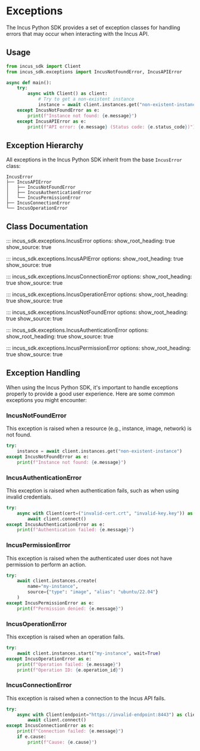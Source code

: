 # Exceptions

The Incus Python SDK provides a set of exception classes for handling errors that may occur when interacting with the Incus API.

## Usage

```python
from incus_sdk import Client
from incus_sdk.exceptions import IncusNotFoundError, IncusAPIError

async def main():
    try:
        async with Client() as client:
            # Try to get a non-existent instance
            instance = await client.instances.get("non-existent-instance")
    except IncusNotFoundError as e:
        print(f"Instance not found: {e.message}")
    except IncusAPIError as e:
        print(f"API error: {e.message} (Status code: {e.status_code})")
```

## Exception Hierarchy

All exceptions in the Incus Python SDK inherit from the base `IncusError` class:

```
IncusError
├── IncusAPIError
│   ├── IncusNotFoundError
│   ├── IncusAuthenticationError
│   └── IncusPermissionError
├── IncusConnectionError
└── IncusOperationError
```

## Class Documentation

::: incus_sdk.exceptions.IncusError
    options:
      show_root_heading: true
      show_source: true

::: incus_sdk.exceptions.IncusAPIError
    options:
      show_root_heading: true
      show_source: true

::: incus_sdk.exceptions.IncusConnectionError
    options:
      show_root_heading: true
      show_source: true

::: incus_sdk.exceptions.IncusOperationError
    options:
      show_root_heading: true
      show_source: true

::: incus_sdk.exceptions.IncusNotFoundError
    options:
      show_root_heading: true
      show_source: true

::: incus_sdk.exceptions.IncusAuthenticationError
    options:
      show_root_heading: true
      show_source: true

::: incus_sdk.exceptions.IncusPermissionError
    options:
      show_root_heading: true
      show_source: true

## Exception Handling

When using the Incus Python SDK, it's important to handle exceptions properly to provide a good user experience. Here are some common exceptions you might encounter:

### IncusNotFoundError

This exception is raised when a resource (e.g., instance, image, network) is not found.

```python
try:
    instance = await client.instances.get("non-existent-instance")
except IncusNotFoundError as e:
    print(f"Instance not found: {e.message}")
```

### IncusAuthenticationError

This exception is raised when authentication fails, such as when using invalid credentials.

```python
try:
    async with Client(cert=("invalid-cert.crt", "invalid-key.key")) as client:
        await client.connect()
except IncusAuthenticationError as e:
    print(f"Authentication failed: {e.message}")
```

### IncusPermissionError

This exception is raised when the authenticated user does not have permission to perform an action.

```python
try:
    await client.instances.create(
        name="my-instance",
        source={"type": "image", "alias": "ubuntu/22.04"}
    )
except IncusPermissionError as e:
    print(f"Permission denied: {e.message}")
```

### IncusOperationError

This exception is raised when an operation fails.

```python
try:
    await client.instances.start("my-instance", wait=True)
except IncusOperationError as e:
    print(f"Operation failed: {e.message}")
    print(f"Operation ID: {e.operation_id}")
```

### IncusConnectionError

This exception is raised when a connection to the Incus API fails.

```python
try:
    async with Client(endpoint="https://invalid-endpoint:8443") as client:
        await client.connect()
except IncusConnectionError as e:
    print(f"Connection failed: {e.message}")
    if e.cause:
        print(f"Cause: {e.cause}")
```
